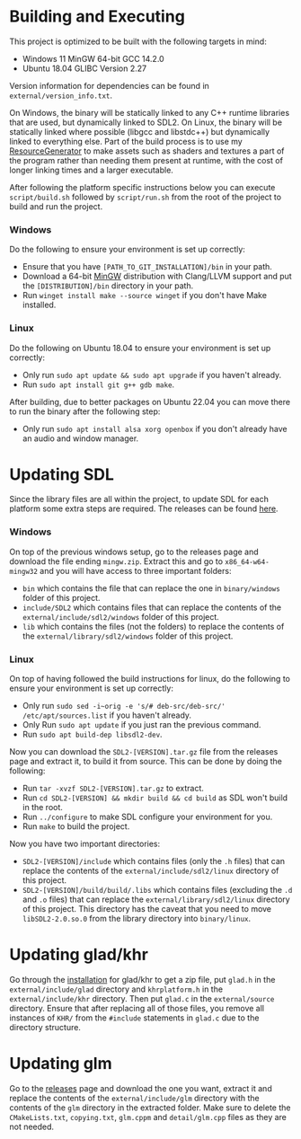 # Building and Executing
This project is optimized to be built with the following targets in mind:
- Windows 11 MinGW 64-bit GCC 14.2.0
- Ubuntu 18.04 GLIBC Version 2.27

Version information for dependencies can be found in `external/version_info.txt`.

On Windows, the binary will be statically linked to any C++ runtime libraries that are used, but dynamically linked to
SDL2. On Linux, the binary will be statically linked where possible (libgcc and libstdc++) but dynamically linked to
everything else. Part of the build process is to use my
[ResourceGenerator](https://github.com/ConnorSweeneyDev/ResourceGenerator) to make assets such as shaders and textures a
part of the program rather than needing them present at runtime, with the cost of longer linking times and a larger
executable.

After following the platform specific instructions below you can execute `script/build.sh` followed by `script/run.sh`
from the root of the project to build and run the project.

### Windows
Do the following to ensure your environment is set up correctly:
- Ensure that you have `[PATH_TO_GIT_INSTALLATION]/bin` in your path.
- Download a 64-bit [MinGW](https://winlibs.com/) distribution with Clang/LLVM support and put the `[DISTRIBUTION]/bin`
  directory in your path.
- Run `winget install make --source winget` if you don't have Make installed.

### Linux
Do the following on Ubuntu 18.04 to ensure your environment is set up correctly:
- Only run `sudo apt update && sudo apt upgrade` if you haven't already.
- Run `sudo apt install git g++ gdb make`.

After building, due to better packages on Ubuntu 22.04 you can move there to run the binary after the following step:
- Only run `sudo apt install alsa xorg openbox` if you don't already have an audio and window manager.

# Updating SDL
Since the library files are all within the project, to update SDL for each platform some extra steps are required. The
releases can be found [here](https://github.com/libsdl-org/SDL/releases).

### Windows
On top of the previous windows setup, go to the releases page and download the file ending `mingw.zip`. Extract this and
go to `x86_64-w64-mingw32` and you will have access to three important folders:
- `bin` which contains the file that can replace the one in `binary/windows` folder of this project.
- `include/SDL2` which contains files that can replace the contents of the `external/include/sdl2/windows` folder of
  this project.
- `lib` which contains the files (not the folders) to replace the contents of the `external/library/sdl2/windows` folder
  of this project.

### Linux
On top of having followed the build instructions for linux, do the following to ensure your environment is set up
correctly:
- Only run `sudo sed -i~orig -e 's/# deb-src/deb-src/' /etc/apt/sources.list` if you haven't already.
- Only Run `sudo apt update` if you just ran the previous command.
- Run `sudo apt build-dep libsdl2-dev`.

Now you can download the `SDL2-[VERSION].tar.gz` file from the releases page and extract it, to build it from source.
This can be done by doing the following:
- Run `tar -xvzf SDL2-[VERSION].tar.gz` to extract.
- Run `cd SDL2-[VERSION] && mkdir build && cd build` as SDL won't build in the root.
- Run `../configure` to make SDL configure your environment for you.
- Run `make` to build the project.

Now you have two important directories:
- `SDL2-[VERSION]/include` which contains files (only the `.h` files) that can replace the contents of the
  `external/include/sdl2/linux` directory of this project.
- `SDL2-[VERSION]/build/build/.libs` which contains files (excluding the `.d` and `.o` files) that can replace the
  `external/library/sdl2/linux` directory of this project. This directory has the caveat that you need to move
  `libSDL2-2.0.so.0` from the library directory into `binary/linux`.

# Updating glad/khr
Go through the [installation](https://glad.dav1d.de/) for glad/khr to get a zip file, put `glad.h` in the
`external/include/glad` directory and `khrplatform.h` in the `external/include/khr` directory. Then put `glad.c` in the
`external/source` directory. Ensure that after replacing all of those files, you remove all instances of `KHR/` from the
`#include` statements in `glad.c` due to the directory structure.

# Updating glm
Go to the [releases](https://github.com/g-truc/glm/releases) page and download the one you want, extract it and replace
the contents of the `external/include/glm` directory with the contents of the `glm` directory in the extracted folder.
Make sure to delete the `CMakeLists.txt`, `copying.txt`, `glm.cppm` and `detail/glm.cpp` files as they are not needed.
